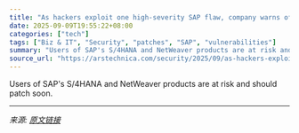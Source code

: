 ```yaml
---
title: "As hackers exploit one high-severity SAP flaw, company warns of 3 more"
date: 2025-09-09T19:55:22+08:00
categories: ["tech"]
tags: ["Biz & IT", "Security", "patches", "SAP", "vulnerabilities"]
summary: "Users of SAP's S/4HANA and NetWeaver products are at risk and should patch soon."
source_url: "https://arstechnica.com/security/2025/09/as-hackers-exploit-one-high-severity-sap-flaw-company-warns-of-3-more/"
---
```


Users of SAP's S/4HANA and NetWeaver products are at risk and should patch soon.

---

*来源: [原文链接](https://arstechnica.com/security/2025/09/as-hackers-exploit-one-high-severity-sap-flaw-company-warns-of-3-more/)*

